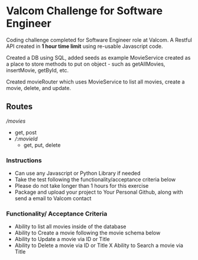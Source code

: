 # Valcom Challenge for Software Engineer

Coding challenge completed for Software Engineer role at Valcom. A Restful API created in **1 hour time limit** using re-usable Javascript code.

Created a DB using SQL, added seeds as example
MovieService created as a place to store methods to put on object 
    - such as getAllMovies, insertMovie, getById, etc.

Created movieRouter which uses MovieService to list all movies, create a movie, delete, and update.


## Routes

_/movies_
   - get, post
  -   _/:movieId_
        - get, put, delete




### Instructions
- Can use any Javascript or Python Library if needed
- Take the test following the functionality/acceptance criteria below
- Please do not take longer than 1 hours for this exercise
- Package and upload your project to Your Personal Github, along with send a email to Valcom contact

### Functionality/ Acceptance Criteria

 - Ability to list all movies inside of the database
- Ability to Create a movie following the movie schema below
- Ability to Update a movie via ID or Title
- Ability to Delete a movie via ID or Title
X Ability to Search a movie via Title